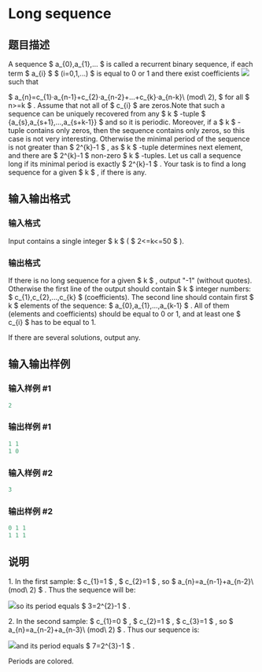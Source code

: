 # Long sequence

## 题目描述

A sequence $ a_{0},a_{1},... $ is called a recurrent binary sequence, if each term $ a_{i} $ $ (i=0,1,...) $ is equal to 0 or 1 and there exist coefficients ![](https://cdn.luogu.com.cn/upload/vjudge_pic/CF86E/4a34536159949a9ab9513f40b0fa6f71f8e25cc5.png) such that

$ a_{n}=c_{1}·a_{n-1}+c_{2}·a_{n-2}+...+c_{k}·a_{n-k}\ (mod\ 2), $ for all $ n>=k $ . Assume that not all of $ c_{i} $ are zeros.Note that such a sequence can be uniquely recovered from any $ k $ -tuple $ {a_{s},a_{s+1},...,a_{s+k-1}} $ and so it is periodic. Moreover, if a $ k $ -tuple contains only zeros, then the sequence contains only zeros, so this case is not very interesting. Otherwise the minimal period of the sequence is not greater than $ 2^{k}-1 $ , as $ k $ -tuple determines next element, and there are $ 2^{k}-1 $ non-zero $ k $ -tuples. Let us call a sequence long if its minimal period is exactly $ 2^{k}-1 $ . Your task is to find a long sequence for a given $ k $ , if there is any.

## 输入输出格式

### 输入格式

Input contains a single integer $ k $ ( $ 2<=k<=50 $ ).

### 输出格式

If there is no long sequence for a given $ k $ , output "-1" (without quotes). Otherwise the first line of the output should contain $ k $ integer numbers: $ c_{1},c_{2},...,c_{k} $ (coefficients). The second line should contain first $ k $ elements of the sequence: $ a_{0},a_{1},...,a_{k-1} $ . All of them (elements and coefficients) should be equal to 0 or 1, and at least one $ c_{i} $ has to be equal to 1.

If there are several solutions, output any.

## 输入输出样例

### 输入样例 #1

```cpp
2

```
### 输出样例 #1

```cpp
1 1
1 0

```
### 输入样例 #2

```cpp
3

```
### 输出样例 #2

```cpp
0 1 1
1 1 1

```
## 说明

1\. In the first sample: $ c_{1}=1 $ , $ c_{2}=1 $ , so $ a_{n}=a_{n-1}+a_{n-2}\ (mod\ 2) $ . Thus the sequence will be:

![](https://cdn.luogu.com.cn/upload/vjudge_pic/CF86E/912635ecee4595ec8a08c4fc9af41871119bb40b.png)so its period equals $ 3=2^{2}-1 $ .

2\. In the second sample: $ c_{1}=0 $ , $ c_{2}=1 $ , $ c_{3}=1 $ , so $ a_{n}=a_{n-2}+a_{n-3}\ (mod\ 2) $ . Thus our sequence is:

![](https://cdn.luogu.com.cn/upload/vjudge_pic/CF86E/2fea09c3d1bbe470004e6ccd52eac13ebf7eeb8e.png)and its period equals $ 7=2^{3}-1 $ .

Periods are colored.

